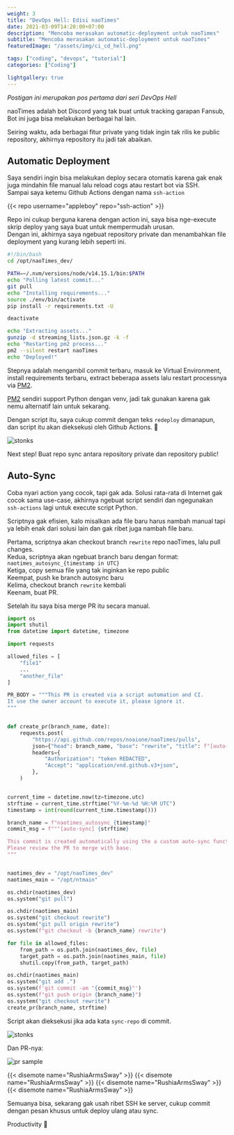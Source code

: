 ```yaml
---
weight: 3
title: "DevOps Hell: Edisi naoTimes"
date: 2021-03-09T14:28:00+07:00
description: "Mencoba merasakan automatic-deployment untuk naoTimes"
subtitle: "Mencoba merasakan automatic-deployment untuk naoTimes"
featuredImage: "/assets/img/ci_cd_hell.png"

tags: ["coding", "devops", "tutorial"]
categories: ["Coding"]

lightgallery: true
---
```


<!--more-->

<i>Postigan ini merupakan pos pertama dari seri DevOps Hell</i>

naoTimes adalah bot Discord yang tak buat untuk tracking garapan Fansub, Bot ini juga bisa melakukan berbagai hal lain.

Seiring waktu, ada berbagai fitur private yang tidak ingin tak rilis ke public repository, akhirnya repository itu jadi tak abaikan.

## Automatic Deployment

Saya sendiri ingin bisa melakukan deploy secara otomatis karena gak enak juga mindahin file manual lalu reload cogs atau restart bot via SSH.<br>
Sampai saya ketemu Github Actions dengan nama `ssh-action`

{{< repo username="appleboy" repo="ssh-action" >}}

Repo ini cukup berguna karena dengan action ini, saya bisa nge-execute skrip deploy yang saya buat untuk mempermudah urusan.<br>
Dengan ini, akhirnya saya ngebuat repository private dan menambahkan file deployment yang kurang lebih seperti ini.

```bash
#!/bin/bash
cd /opt/naoTimes_dev/

PATH=~/.nvm/versions/node/v14.15.1/bin:$PATH
echo "Polling latest commit..."
git pull
echo "Installing requirements..."
source ./env/bin/activate
pip install -r requirements.txt -U

deactivate

echo "Extracting assets..."
gunzip -d streaming_lists.json.gz -k -f
echo "Restarting pm2 process..."
pm2 --silent restart naoTimes
echo "Deployed!"
```

Stepnya adalah mengambil commit terbaru, masuk ke Virtual Environment, install requirements terbaru, extract beberapa assets lalu restart processnya via [PM2](https://pm2.keymetrics.io/).

[PM2](https://pm2.keymetrics.io/) sendiri support Python dengan venv, jadi tak gunakan karena gak nemu alternatif lain untuk sekarang.

Dengan script itu, saya cukup commit dengan teks `redeploy` dimanapun, dan script itu akan dieksekusi oleh Github Actions. 🚀

![stonks](/assets/img/naotimes-ci-cd/01_stonks.png)

Next step! Buat repo sync antara repository private dan repository public!

## Auto-Sync
Coba nyari action yang cocok, tapi gak ada. Solusi rata-rata di Internet gak cocok sama use-case, akhirnya ngebuat script sendiri dan ngegunakan `ssh-actions` lagi untuk execute script Python.

Scriptnya gak efisien, kalo misalkan ada file baru harus nambah manual tapi ya lebih enak dari solusi lain dan gak ribet juga nambah file baru.

Pertama, scriptnya akan checkout branch `rewrite` repo naoTimes, lalu pull changes.<br>
Kedua, scriptnya akan ngebuat branch baru dengan format: `naotimes_autosync_{timestamp in UTC}`<br>
Ketiga, copy semua file yang tak inginkan ke repo public<br>
Keempat, push ke branch autosync baru<br>
Kelima, checkout branch `rewrite` kembali<br>
Keenam, buat PR.

Setelah itu saya bisa merge PR itu secara manual.

```py
import os
import shutil
from datetime import datetime, timezone

import requests

allowed_files = [
    "file1"
    ...
    "another_file"
]

PR_BODY = """This PR is created via a script automation and CI.
It use the owner account to execute it, please ignore it.
"""


def create_pr(branch_name, date):
    requests.post(
        "https://api.github.com/repos/noaione/naoTimes/pulls",
        json={"head": branch_name, "base": "rewrite", "title": f"[auto-sync] {date}", "body": PR_BODY},
        headers={
            "Authorization": "token REDACTED",
            "Accept": "application/vnd.github.v3+json",
        },
    )


current_time = datetime.now(tz=timezone.utc)
strftime = current_time.strftime("%Y-%m-%d %H:%M UTC")
timestamp = int(round(current_time.timestamp()))

branch_name = f"naotimes_autosync_{timestamp}"
commit_msg = f"""[auto-sync] {strftime}

This commit is created automatically using the a custom auto-sync function
Please review the PR to merge with base.
"""


naotimes_dev = "/opt/naoTimes_dev"
naotimes_main = "/opt/ntmain"

os.chdir(naotimes_dev)
os.system("git pull")

os.chdir(naotimes_main)
os.system("git checkout rewrite")
os.system("git pull origin rewrite")
os.system(f"git checkout -b {branch_name} rewrite")

for file in allowed_files:
    from_path = os.path.join(naotimes_dev, file)
    target_path = os.path.join(naotimes_main, file)
    shutil.copy(from_path, target_path)

os.chdir(naotimes_main)
os.system("git add .")
os.system(f'git commit -am "{commit_msg}"')
os.system(f"git push origin {branch_name}")
os.system("git checkout rewrite")
create_pr(branch_name, strftime)
```

Script akan dieksekusi jika ada kata `sync-repo` di commit.

![stonks](/assets/img/naotimes-ci-cd/02_stonksmk2.png)

Dan PR-nya:

![pr sample](/assets/img/naotimes-ci-cd/03_samplepr.png)

{{< disemote name="RushiaArmsSway" >}} {{< disemote name="RushiaArmsSway" >}} {{< disemote name="RushiaArmsSway" >}} {{< disemote name="RushiaArmsSway" >}}

Semuanya bisa, sekarang gak usah ribet SSH ke server, cukup commit dengan pesan khusus untuk deploy ulang atau sync.

Productivity :rocket: